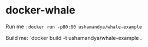 # docker-whale

Run me : `docker run -p80:80 ushamandya/whale-example` 

Build me: `docker build -t ushamandya/whale-example .
